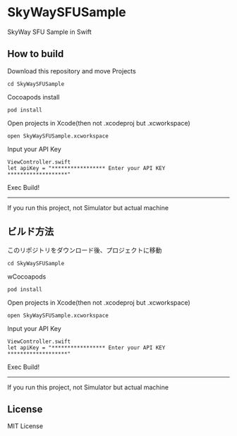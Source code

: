 # SkyWaySFUSample
SkyWay SFU Sample in Swift

## How to build
Download this repository and move Projects
```
cd SkyWaySFUSample
```

Cocoapods install
```
pod install
```

Open projects in Xcode(then not .xcodeproj but .xcworkspace)
```
open SkyWaySFUSample.xcworkspace
```

Input your API Key
```
ViewController.swift
let apiKey = "***************** Enter your API KEY *******************"
```

Exec Build!

---

If you run this project, not Simulator but actual machine

## ビルド方法
このリポジトリをダウンロード後、プロジェクトに移動
```
cd SkyWaySFUSample
```
wCocoapods 
```
pod install
```

Open projects in Xcode(then not .xcodeproj but .xcworkspace)
```
open SkyWaySFUSample.xcworkspace
```

Input your API Key
```
ViewController.swift
let apiKey = "***************** Enter your API KEY *******************"
```

Exec Build!

---

If you run this project, not Simulator but actual machine

## License
MIT License
